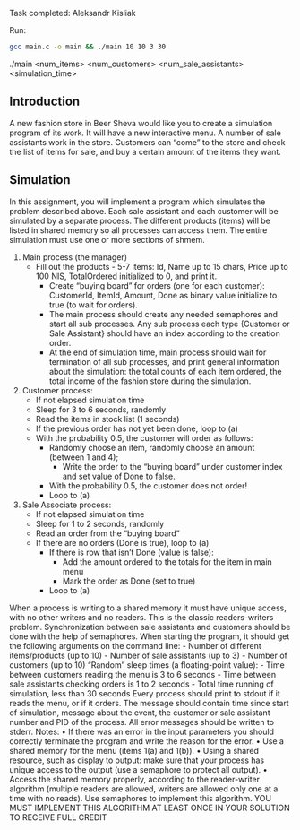Task completed:
	Aleksandr Kisliak

Run:
```bash
gcc main.c -o main && ./main 10 10 3 30
```
./main <num_items> <num_customers> <num_sale_assistants> <simulation_time>

## Introduction
A new fashion store in Beer Sheva would like you to create a simulation program of its work. It will have a new interactive menu. A number of sale assistants work in the store. Customers can “come” to the store and check the list of items for sale, and buy a certain amount of the items they want.

## Simulation
In this assignment, you will implement a program which simulates the problem described above. Each sale assistant and each customer will be simulated by a separate process. The different products (items) will be listed in shared memory so all processes can access them. The entire simulation must use one or more sections of shmem.
1.	Main process (the manager)
   	- Fill out the products - 5-7 items: Id, Name up to 15 chars, Price up to 100 NIS, TotalOrdered initialized to 0, and print it.
    	- Create “buying board” for orders (one for each customer): CustomerId, ItemId, Amount, Done as binary value initialize to true (to wait for orders).
     	- The main process should create any needed semaphores and start all sub processes. Any sub process each type {Customer or Sale Assistant} should have an index according to the creation order.
      	- At the end of simulation time, main process should wait for termination of all sub processes, and print general information about the simulation: the total counts of each item ordered, the total income of the fashion store during the simulation.
3.	Customer process:
	- If not elapsed simulation time
	- Sleep for 3 to 6 seconds, randomly
 	- Read the items in stock list (1 seconds)
	- If the previous order has not yet been done, loop to (a)
 	- With the probability 0.5, the customer will order as follows:
  		* Randomly choose an item, randomly choose an amount (between 1 and 4);
    		* Write the order to the “buying board” under customer index and set value of Done to false.
      	- With the probability 0.5, the customer does not order!
      	- Loop to (a)
4.	Sale Associate process:
	- If not elapsed simulation time
 	- Sleep for 1 to 2 seconds, randomly
  	- Read an order from the “buying board”
   	- If there are no orders (Done is true), loop to (a)
    	- If there is row that isn’t Done (value is false):
     		* Add the amount ordered to the totals for the item in main menu
       		* Mark the order as Done (set to true)
        - Loop to (a)

When a process is writing to a shared memory it must have unique access, with no other writers and no readers. This is the classic readers-writers problem.  Synchronization between sale assistants and customers should be done with the help of semaphores.
When starting the program, it should get the following arguments on the command line:
	- Number of different items/products (up to 10)
 	- Number of sale assistants (up to 3)
  	- Number of customers (up to 10)
“Random” sleep times (a floating-point value):
	- Time between customers reading the menu is 3 to 6 seconds
 	- Time between sale assistants checking orders is 1 to 2 seconds
	- Total time running of simulation, less than 30 seconds 
Every process should print to stdout if it reads the menu, or if it orders. The message should contain time since start of simulation, message about the event, the customer or sale assistant number and PID of the process. All error messages should be written to stderr.
Notes:
	•	If there was an error in the input parameters you should correctly terminate the program and write the reason for the error.
	•	Use a shared memory for the menu (items 1(a) and 1(b)).
	•	Using a shared resource, such as display to output: make sure that your process has unique access to the output (use a semaphore to protect all output).
	•	Access the shared memory properly, according to the reader-writer algorithm (multiple readers are allowed, writers are allowed only one at a time with no reads). Use semaphores to implement this algorithm.
YOU MUST IMPLEMENT THIS ALGORITHM AT LEAST ONCE IN YOUR SOLUTION TO RECEIVE FULL CREDIT
